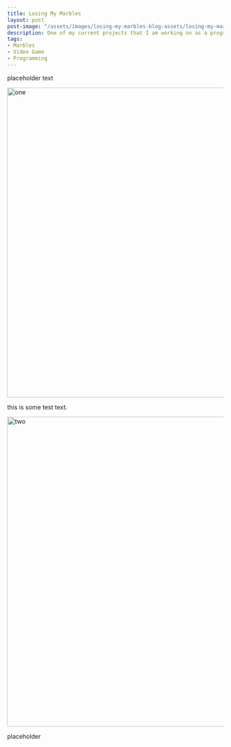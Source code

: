 ```yaml
---
title: Losing My Marbles
layout: post
post-image: "/assets/images/losing-my-marbles-blog-assets/losing-my-marbles-project-thumnail.png"
description: One of my current projects that I am working on as a programmer on a team.
tags:
- Marbles
- Video Game
- Programming
---
```


placeholder text

<img src="{{site.url}}{{site.baseurl}}/assets/images/losing-my-marbles-blog-assets/losing-my-marbles-gameplay.gif" width="1280" height="720" alt="one">

this is some test text.

<img src="{{site.url}}{{site.baseurl}}/assets/images/losing-my-marbles-blog-assets/losing-my-marble-blueprints.gif" width="1280" height="720" alt="two">

placeholder

